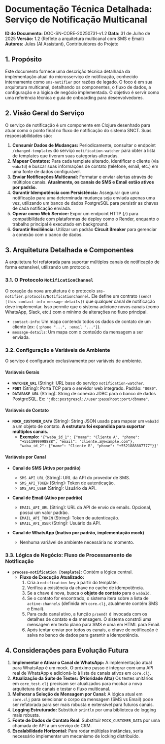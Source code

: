 # Documentação Técnica Detalhada: Serviço de Notificação Multicanal

**ID do Documento:** DOC-SN-CORE-20250731-v1.2
**Data:** 31 de Julho de 2025
**Versão:** 1.2 (Reflete a arquitetura multicanal com SMS e Email)
**Autores:** Jules (AI Assistant), Contribuidores do Projeto

## 1. Propósito

Este documento fornece uma descrição técnica detalhada da implementação atual do microsserviço de notificação, conhecido internamente como `sms-notifier` por razões de legado. O foco é em sua arquitetura multicanal, detalhando os componentes, o fluxo de dados, a configuração e a lógica de negócio implementada. O objetivo é servir como uma referência técnica e guia de onboarding para desenvolvedores.

## 2. Visão Geral do Serviço

O serviço de notificação é um componente em Clojure desenhado para atuar como o ponto final no fluxo de notificação do sistema SNCT. Suas responsabilidades são:

1.  **Consumir Dados de Mudanças:** Periodicamente, consultar o endpoint `/changed-templates` do serviço `notification-watcher` para obter a lista de templates que tiveram suas categorias alteradas.
2.  **Mapear Contatos:** Para cada template alterado, identificar o cliente (via `wabaId`) e buscar suas informações de contato (telefone, email, etc.) em uma fonte de dados configurável.
3.  **Enviar Notificações Multicanal:** Formatar e enviar alertas através de múltiplos canais. **Atualmente, os canais de SMS e Email estão ativos por padrão.**
4.  **Garantir Idempotência com Persistência:** Assegurar que uma notificação para uma determinada mudança seja enviada apenas uma vez, utilizando um banco de dados PostgreSQL para persistir as chaves de cada notificação enviada.
5.  **Operar como Web Service:** Expor um endpoint HTTP (`/`) para compatibilidade com plataformas de deploy como o Render, enquanto o trabalho principal é executado em background.
6.  **Garantir Resiliência:** Utilizar um padrão **Circuit Breaker** para gerenciar a conexão com o banco de dados.

## 3. Arquitetura Detalhada e Componentes

A arquitetura foi refatorada para suportar múltiplos canais de notificação de forma extensível, utilizando um protocolo.

### 3.1. O Protocolo `NotificationChannel`

O coração da nova arquitetura é o protocolo `sms-notifier.protocols/NotificationChannel`. Ele define um contrato `(send! [this contact-info message-details])` que qualquer canal de notificação deve implementar. Isso permite que o sistema adicione novos canais (como WhatsApp, Slack, etc.) com o mínimo de alterações no fluxo principal.

*   `contact-info`: Um mapa contendo todos os dados de contato de um cliente (ex: `{:phone "...", :email "..."}`).
*   `message-details`: Um mapa com o conteúdo da mensagem a ser enviada.

### 3.2. Configuração e Variáveis de Ambiente

O serviço é configurado exclusivamente por variáveis de ambiente.

#### Variáveis Gerais
*   **`WATCHER_URL`** (String): URL base do serviço `notification-watcher`.
*   **`PORT`** (String): Porta TCP para o servidor web integrado. Padrão: `"8080"`.
*   **`DATABASE_URL`** (String): String de conexão JDBC para o banco de dados PostgreSQL. Ex: `"jdbc:postgresql://user:pass@host:port/dbname"`.

#### Variáveis de Contato
*   **`MOCK_CUSTOMER_DATA`** (String): String JSON usada para mapear um `wabaId` a um objeto de contato. **A estrutura foi expandida para suportar múltiplos canais.**
    *   **Exemplo:** `'{"waba_id_1": {"name": "Cliente A", "phone": "+5511999998888", "email": "cliente.a@example.com"}, "waba_id_2": {"name": "Cliente B", "phone": "+5521888887777"}}'`

#### Variáveis por Canal

*   **Canal de SMS (Ativo por padrão)**
    *   `SMS_API_URL` (String): URL da API do provedor de SMS.
    *   `SMS_API_TOKEN` (String): Token de autenticação.
    *   `SMS_API_USER` (String): Usuário da API.

*   **Canal de Email (Ativo por padrão)**
    *   `EMAIL_API_URL` (String): URL da API de envio de emails. Opcional, possui um valor padrão.
    *   `EMAIL_API_TOKEN` (String): Token de autenticação.
    *   `EMAIL_API_USER` (String): Usuário da API.

*   **Canal de WhatsApp (Inativo por padrão, implementação mock)**
    *   Nenhuma variável de ambiente necessária no momento.

### 3.3. Lógica de Negócio: Fluxo de Processamento de Notificação

*   **`process-notification [template]`**: Contém a lógica central.
    *   **Fluxo de Execução Atualizado:**
        1.  Cria a `notification-key` a partir do template.
        2.  Verifica a existência da chave no cache de idempotência.
        3.  Se a chave é nova, busca o **objeto de contato** para o `wabaId`.
        4.  Se o contato for encontrado, o sistema itera sobre a lista de `active-channels` (definida em `core.clj`, atualmente contém SMS e Email).
        5.  Para cada canal ativo, a função `p/send!` é invocada com os detalhes de contato e da mensagem. O sistema constrói uma mensagem em texto plano para SMS e uma em HTML para Email.
        6.  Após tentar enviar por todos os canais, a chave de notificação é salva no banco de dados para garantir a idempotência.

## 4. Considerações para Evolução Futura

1.  **Implementar e Ativar o Canal de WhatsApp:** A implementação atual para WhatsApp é um mock. O próximo passo é integrar com uma API real de WhatsApp e adicioná-lo à lista de canais ativos em `core.clj`.
2.  **Atualização da Suíte de Testes:** **(Prioridade Alta)** Os testes unitários em `core_test.clj` precisam ser atualizados para mockar a nova arquitetura de canais e testar o fluxo multicanal.
3.  **Melhorar a Seleção de Mensagem por Canal:** A lógica atual em `core.clj` para selecionar o corpo da mensagem (SMS vs Email) pode ser refatorada para ser mais robusta e extensível para futuros canais.
4.  **Logging Estruturado:** Substituir `println` por uma biblioteca de logging mais robusta.
5.  **Fonte de Dados de Contato Real**: Substituir `MOCK_CUSTOMER_DATA` por uma chamada de API a um serviço de CRM.
6.  **Escalabilidade Horizontal**: Para rodar múltiplas instâncias, seria necessário implementar um mecanismo de locking distribuído.
